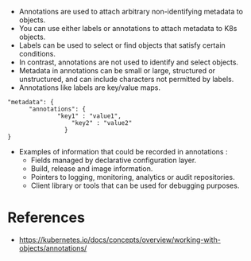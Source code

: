 * Annotations are used to attach arbitrary non-identifying metadata to objects.
* You can use either labels or annotations to attach metadata to K8s objects.
* Labels can be used to select or find objects that satisfy certain conditions.
* In contrast, annotations are not used to identify and select objects.
* Metadata in annotations can be small or large, structured or unstructured, and can include characters not permitted by labels.
* Annotations like labels are key/value maps.
```
"metadata": {
	  "annotations": {
		      "key1" : "value1",
		          "key2" : "value2"
			    }
}
```
* Examples of information that could be recorded in annotations :
	* Fields managed by declarative configuration layer.
	* Build, release and image information.
	* Pointers to logging, monitoring, analytics or audit repositories.
	* Client library or tools that can be used for debugging purposes.
# References
* https://kubernetes.io/docs/concepts/overview/working-with-objects/annotations/
